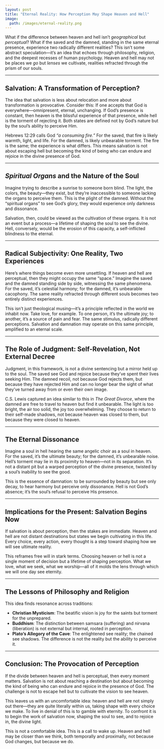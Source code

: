 ```yaml
---
layout: post
title: "Eternal Reality: How Perception May Shape Heaven and Hell"
image:
  path: /images/eternal-reality.png
---
```


What if the difference between heaven and hell isn’t _geographical_ but _perceptual_? What if the saved and the damned, standing in the same eternal presence, experience two radically different realities? This isn’t some abstract speculation—it’s an idea that echoes through philosophy, religion, and the deepest recesses of human psychology. Heaven and hell may not be places we _go_ but _lenses_ we cultivate, realities refracted through the prism of our souls.

---

## Salvation: A Transformation of Perception?

The idea that salvation is less about relocation and more about transformation is provocative. Consider this: If one accepts that God is everywhere—omnipresent, eternal, unchanging. If God’s presence is constant, then heaven is the blissful experience of that presence, while hell is the torment of rejecting it. Both states are defined not by God’s nature but by the soul’s ability to perceive Him.

Hebrews 12:29 calls God *“a consuming fire.”* For the saved, that fire is likely warmth, light, and life. For the damned, is likely unbearable torment. The fire is the same; the experience is what differs. This means salvation is not about escaping hell but becoming the kind of being who can endure and rejoice in the divine presence of God.

---

## _Spiritual Organs_ and the Nature of the Soul

Imagine trying to describe a sunrise to someone born blind. The light, the colors, the beauty—they exist, but they’re inaccessible to someone lacking the organs to perceive them. This is the plight of the damned. Without the “spiritual organs” to see God’s glory, they would experience only darkness and dissonance.

Salvation, then, could be viewed as the cultivation of these organs. It is not an event but a process—a lifetime of shaping the soul to see the divine. Hell, conversely, would be the erosion of this capacity, a self-inflicted blindness to the eternal.

---

## Radical Subjectivity: One Reality, Two Experiences

Here’s where things become even more unsettling. If heaven and hell are perceptual, then they might occupy the same “space.” Imagine the saved and the damned standing side by side, witnessing the same phenomena. For the saved, it’s celestial harmony; for the damned, it’s unbearable cacophony. The same reality refracted through different souls becomes two entirely distinct experiences.

This isn’t just theological musing—it’s a principle reflected in the world we inhabit now. Take love, for example. To one person, it’s the ultimate joy; to another, it’s a source of pain and fear. The same stimulus, radically different perceptions. Salvation and damnation may operate on this same principle, amplified to an eternal scale.

---

## The Role of Judgment: Self-Revelation, Not External Decree

Judgment, in this framework, is not a divine sentencing but a mirror held up to the soul. The saved see God and rejoice because they’ve spent their lives seeking Him. The damned recoil, not because God rejects them, but because they have rejected Him and can no longer bear the sight of what they’ve turned away from or even their own image.

C.S. Lewis captured an idea similar to this in *The Great Divorce*, where the damned are free to travel to heaven but find it unbearable. The light is too bright, the air too solid, the joy too overwhelming. They choose to return to their self-made shadows, not because heaven was closed to them, but because they were closed to heaven.

---

## The Eternal Dissonance

Imagine a soul in hell hearing the same angelic choir as a soul in heaven. For the saved, it’s the ultimate beauty; for the damned, it’s unbearable noise. Hell’s torment may lie in its proximity to heaven—not in its separation. It’s not a distant pit but a warped perception of the divine presence, twisted by a soul’s inability to see the good.

This is the essence of damnation: to be surrounded by beauty but see only decay, to hear harmony but perceive only dissonance. Hell is not God’s absence; it’s the soul’s refusal to perceive His presence.

---

## Implications for the Present: Salvation Begins Now

If salvation is about perception, then the stakes are immediate. Heaven and hell are not distant destinations but states we begin cultivating in this life. Every choice, every action, every thought is a step toward shaping how we will see ultimate reality.

This reframes free will in stark terms. Choosing heaven or hell is not a single moment of decision but a lifetime of shaping perception. What we love, what we seek, what we worship—all of it molds the lens through which we will one day see eternity.

---

## The Lessons of Philosophy and Religion

This idea finds resonance across traditions:

- **Christian Mysticism**: The beatific vision is joy for the saints but torment for the unprepared.
- **Buddhism**: The distinction between samsara (suffering) and nirvana (liberation) is not external but internal, rooted in perception.
- **Plato’s Allegory of the Cave**: The enlightened see reality; the chained see shadows. The difference is not the reality but the ability to perceive it.

---

## Conclusion: The Provocation of Perception

If the divide between heaven and hell is perceptual, then every moment matters. Salvation is not about reaching a destination but about becoming the kind of being who can endure and rejoice in the presence of God. The challenge is not to escape hell but to cultivate the vision to see heaven.

This leaves us with an uncomfortable idea: heaven and hell are not simply out there—they are quite literally within us, taking shape with every choice we make. To live in denial of this is to gamble with eternity. To confront it is to begin the work of salvation now, shaping the soul to see, and to rejoice in, the divine light.

This is not a comfortable idea. This is a call to wake up. Heaven and hell may be closer than we think, both temporally and proximally, not because God changes, but because we do.
